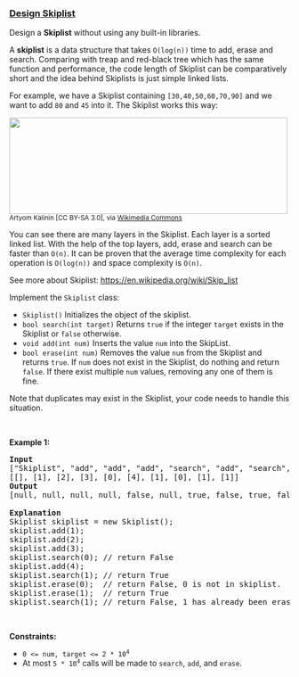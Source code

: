 ### [Design Skiplist](https://leetcode.com/problems/design-skiplist)

<p>Design a <strong>Skiplist</strong> without using any built-in libraries.</p>

<p>A <strong>skiplist</strong> is a data structure that takes <code>O(log(n))</code> time to add, erase and search. Comparing with treap and red-black tree which has the same function and performance, the code length of Skiplist can be comparatively short and the idea behind Skiplists is just simple linked lists.</p>

<p>For example, we have a Skiplist containing <code>[30,40,50,60,70,90]</code> and we want to add <code>80</code> and <code>45</code> into it. The Skiplist works this way:</p>

<p><img alt="" src="https://assets.leetcode.com/uploads/2019/09/27/1506_skiplist.gif" style="width: 500px; height: 173px;" /><br />
<small>Artyom Kalinin [CC BY-SA 3.0], via <a href="https://commons.wikimedia.org/wiki/File:Skip_list_add_element-en.gif" target="_blank" title="Artyom Kalinin [CC BY-SA 3.0 (https://creativecommons.org/licenses/by-sa/3.0)], via Wikimedia Commons">Wikimedia Commons</a></small></p>

<p>You can see there are many layers in the Skiplist. Each layer is a sorted linked list. With the help of the top layers, add, erase and search can be faster than <code>O(n)</code>. It can be proven that the average time complexity for each operation is <code>O(log(n))</code> and space complexity is <code>O(n)</code>.</p>

<p>See more about Skiplist: <a href="https://en.wikipedia.org/wiki/Skip_list" target="_blank">https://en.wikipedia.org/wiki/Skip_list</a></p>

<p>Implement the <code>Skiplist</code> class:</p>

<ul>
	<li><code>Skiplist()</code> Initializes the object of the skiplist.</li>
	<li><code>bool search(int target)</code> Returns <code>true</code> if the integer <code>target</code> exists in the Skiplist or <code>false</code> otherwise.</li>
	<li><code>void add(int num)</code> Inserts the value <code>num</code> into the SkipList.</li>
	<li><code>bool erase(int num)</code> Removes the value <code>num</code> from the Skiplist and returns <code>true</code>. If <code>num</code> does not exist in the Skiplist, do nothing and return <code>false</code>. If there exist multiple <code>num</code> values, removing any one of them is fine.</li>
</ul>

<p>Note that duplicates may exist in the Skiplist, your code needs to handle this situation.</p>

<p>&nbsp;</p>
<p><strong>Example 1:</strong></p>

<pre>
<strong>Input</strong>
[&quot;Skiplist&quot;, &quot;add&quot;, &quot;add&quot;, &quot;add&quot;, &quot;search&quot;, &quot;add&quot;, &quot;search&quot;, &quot;erase&quot;, &quot;erase&quot;, &quot;search&quot;]
[[], [1], [2], [3], [0], [4], [1], [0], [1], [1]]
<strong>Output</strong>
[null, null, null, null, false, null, true, false, true, false]

<strong>Explanation</strong>
Skiplist skiplist = new Skiplist();
skiplist.add(1);
skiplist.add(2);
skiplist.add(3);
skiplist.search(0); // return False
skiplist.add(4);
skiplist.search(1); // return True
skiplist.erase(0);  // return False, 0 is not in skiplist.
skiplist.erase(1);  // return True
skiplist.search(1); // return False, 1 has already been erased.</pre>

<p>&nbsp;</p>
<p><strong>Constraints:</strong></p>

<ul>
	<li><code>0 &lt;= num, target &lt;= 2 * 10<sup>4</sup></code></li>
	<li>At most <code>5 * 10<sup>4</sup></code> calls will be made to <code>search</code>, <code>add</code>, and <code>erase</code>.</li>
</ul>

